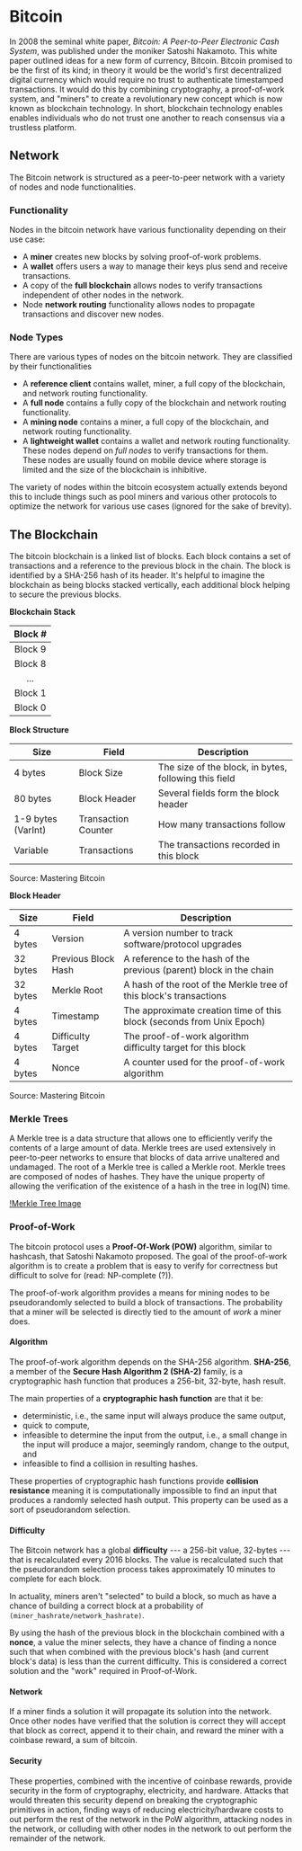 Bitcoin
=======
In 2008 the seminal white paper, *Bitcoin: A Peer-to-Peer Electronic Cash
System*, was published under the moniker Satoshi Nakamoto. This white paper
outlined ideas for a new form of currency, Bitcoin.  Bitcoin promised to be the
first of its kind; in theory it would be the world's first decentralized digital
currency which would require no trust to authenticate timestamped transactions.
It would do this by combining cryptography, a proof-of-work system, and "miners"
to create a revolutionary new concept which is now known as blockchain
technology. In short, blockchain technology enables enables individuals who do
not trust one another to reach consensus via a trustless platform.

Network
-------
The Bitcoin network is structured as a peer-to-peer network with a variety of
nodes and node functionalities.

### Functionality
Nodes in the bitcoin network have various functionality depending on their use
case:

- A **miner** creates new blocks by solving proof-of-work problems.
- A **wallet** offers users a way to manage their keys plus send and receive
    transactions.
- A copy of the **full blockchain** allows nodes to verify transactions
	independent of other nodes in the network.
- Node **network routing** functionality allows nodes to propagate
	transactions and discover new nodes.

### Node Types
There are various types of nodes on the bitcoin network. They are classified by
their functionalities

- A **reference client** contains wallet, miner, a full copy of the blockchain,
	and network routing functionality.
- A **full node** contains a fully copy of the blockchain and network routing
	functionality.
- A **mining node** contains a miner, a full copy of the blockchain, and network
	routing functionality.
- A **lightweight wallet** contains a wallet and network routing functionality.
	These nodes depend on *full nodes* to verify transactions for them. These
	nodes are usually found on mobile device where storage is limited and the
	size of the blockchain is inhibitive.

The variety of nodes within the bitcoin ecosystem actually extends beyond this
to include things such as pool miners and various other protocols to optimize
the network for various use cases (ignored for the sake of brevity).

The Blockchain
--------------
The bitcoin blockchain is a linked list of blocks. Each block contains a set of
transactions and a reference to the previous block in the chain. The block is
identified by a SHA-256 hash of its header. It's helpful to imagine the
blockchain as being blocks stacked vertically, each additional block helping to
secure the previous blocks.


**Blockchain Stack**

|  Block #  |
|:---------:|
|  Block 9  |
|  Block 8  |
|    ...    |
|  Block 1  |
|  Block 0  |


**Block Structure**

| Size               | Field               | Description                                           |
|--------------------|---------------------|-------------------------------------------------------|
| 4 bytes            | Block Size          | The size of the block, in bytes, following this field |
| 80 bytes           | Block Header        | Several fields form the block header                  |
| 1-9 bytes (VarInt) | Transaction Counter | How many transactions follow                          |
| Variable           | Transactions        | The transactions recorded in this block               |
Source: Mastering Bitcoin

**Block Header**

| Size     | Field               | Description                                                           |
|----------|---------------------|-----------------------------------------------------------------------|
| 4 bytes  | Version             | A version number to track software/protocol upgrades                  |
| 32 bytes | Previous Block Hash | A reference to the hash of the previous (parent) block in the chain   |
| 32 bytes | Merkle Root         | A hash of the root of the Merkle tree of this block's transactions    |
| 4 bytes  | Timestamp           | The approximate creation time of this block (seconds from Unix Epoch) |
| 4 bytes  | Difficulty Target   | The proof-of-work algorithm difficulty target for this block          |
| 4 bytes  | Nonce               | A counter used for the proof-of-work algorithm                        |
Source: Mastering Bitcoin

### Merkle Trees
A Merkle tree is a data structure that allows one to efficiently verify the
contents of a large amount of data. Merkle trees are used extensively in
peer-to-peer networks to ensure that blocks of data arrive unaltered and
undamaged. The root of a Merkle tree is called a Merkle root. Merkle trees are
composed of nodes of hashes. They have the unique property of allowing the
verification of the existence of a hash in the tree in log(N) time.

[!Merkle Tree Image]()


### Proof-of-Work
The bitcoin protocol uses a **Proof-Of-Work (POW)** algorithm, similar to
hashcash, that Satoshi Nakamoto proposed. The goal of the proof-of-work
algorithm is to create a problem that is easy to verify for correctness but
difficult to solve for (read: NP-complete (?)).

The proof-of-work algorithm provides a means for mining nodes to be
pseudorandomly selected to build a block of transactions. The probability that a
miner will be selected is directly tied to the amount of *work* a miner does.

#### Algorithm
The proof-of-work algorithm depends on the SHA-256 algorithm. **SHA-256**, a
member of the **Secure Hash Algorithm 2 (SHA-2)** family, is a cryptographic
hash function that produces a 256-bit, 32-byte, hash result.

The main properties of a **cryptographic hash function** are that it be:
- deterministic, i.e., the same input will always produce the same output,
- quick to compute,
- infeasible to determine the input from the output, i.e., a small change in the
  input will produce a major, seemingly random, change to the output, and
- infeasible to find a collision in resulting hashes.

These properties of cryptographic hash functions provide **collision
resistance** meaning it is computationally impossible to find an input that
produces a randomly selected hash output. This property can be used as a sort of
pseudorandom selection.

#### Difficulty
The Bitcoin network has a global **difficulty** --- a 256-bit value, 32-bytes
--- that is recalculated every 2016 blocks. The value is recalculated such that
the pseudorandom selection process takes approximately 10 minutes to complete
for each block.

In actuality, miners aren't "selected" to build a block, so much as have a
chance of building a correct block at a probability of
`(miner_hashrate/network_hashrate)`.

By using the hash of the previous block in the blockchain combined with a
**nonce**, a value the miner selects, they have a chance of finding a nonce
such that when combined with the previous block's hash (and current block's
data) is less than the current difficulty. This is considered a correct
solution and the "work" required in Proof-of-Work.

#### Network
If a miner finds a solution it will propagate its solution into the network.
Once other nodes have verified that the solution is correct they will accept
that block as correct, append it to their chain, and reward the miner with a
coinbase reward, a sum of bitcoin.


#### Security
These properties, combined with the incentive of coinbase rewards, provide
security in the form of cryptography, electricity, and hardware. Attacks that
would threaten this security depend on breaking the cryptographic primitives in
action, finding ways of reducing electricity/hardware costs to out perform the
rest of the network in the PoW algorithm, attacking nodes in the network, or
colluding with other nodes in the network to out perform the remainder of the
network.

